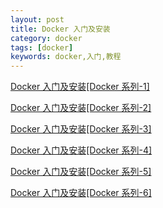```yaml
---
layout: post
title: Docker 入门及安装
category: docker
tags: [docker]
keywords: docker,入门,教程
---
```


 
[Docker 入门及安装[Docker 系列-1]](https://mp.weixin.qq.com/s?__biz=MzU3NzczMTAzMg==&mid=2247484198&idx=1&sn=0c14394167475fcb432e5e52e640e5f3&chksm=fd016391ca76ea877ddcce58ef266a8a22eaa8891083a71af01e2f36f00c22dd265df936098a&scene=21#wechat_redirect)

[Docker 入门及安装[Docker 系列-2]](https://mp.weixin.qq.com/s?__biz=MzU3NzczMTAzMg==&mid=2247484229&idx=1&sn=8693293c3ad09b97b7647804e8cbf692&chksm=fd0163f2ca76eae48b32389523671c26f1710350bd09ca943abbb94718604c2083e823383a34&scene=21#wechat_redirect)

[Docker 入门及安装[Docker 系列-3]](https://mp.weixin.qq.com/s?__biz=MzU3NzczMTAzMg==&mid=2247484315&idx=1&sn=5b4d4b0eeaf65f38594c1685662c3392&chksm=fd01632cca76ea3a28a673f2cf4d694a6b1ca2e5a701b9fcbeb474663d323734494e908eb525&scene=21#wechat_redirect)

[Docker 入门及安装[Docker 系列-4]](https://mp.weixin.qq.com/s?__biz=MzU3NzczMTAzMg==&mid=2247484352&idx=1&sn=41ba1177ad7e673cefcf88230c8b46c2&chksm=fd016377ca76ea618b5d7150f9e720c29e8097dd1299855a6bb06fc1c83bc17796f01755805d&scene=0&xtrack=1&key=c47853a08ff0b5dfc2b78462ae85c8fd65820a101ac753e1e24cf92f8c059d12dbf713b30ff47d41b6ea9f76376667d1fd3d9fb9aa32553f10cc7ec6cdd8ca8d3581091781ac30513aa0bddc027f8f76&ascene=1&uin=MjQ3NjU1NDEwMA%3D%3D&devicetype=Windows+7&version=62060833&lang=zh_CN&pass_ticket=ZHbI5Gq1IbI0UZrZCobIDb1g%2B94zykDL52YI3OnMXM%2BMy9qbgSpDAzo8FhH7XhEK)

[Docker 入门及安装[Docker 系列-5]](https://mp.weixin.qq.com/s?__biz=MzU3NzczMTAzMg==&mid=2247484413&idx=1&sn=e68030fce21da9527f4ea845a556b92f&chksm=fd01634aca76ea5c5b7b4f924ec3ae38d636cbecc71905ccf557366a8737989c70da92b3d585&scene=21#wechat_redirect)

[Docker 入门及安装[Docker 系列-6]](https://mp.weixin.qq.com/s?__biz=MzU3NzczMTAzMg==&mid=2247484440&idx=1&sn=045d0983c63d1fc58dddf3c6abb9cbd8&chksm=fd0164afca76edb99608a7813db5ec51fac7f31abb5920eb3131a388924076dff3b2793b49bc&scene=0&xtrack=1&key=45382ee80ea507809df966203ca3e3633735ec66c22fc74f5172fb2a99f18787cdd7eedff798f8616757f750034ace5dba3d041121156fe4a6ff0e059b142c05ae0f49463cec8397bfde12ac918cfb9d&ascene=1&uin=MjQ3NjU1NDEwMA%3D%3D&devicetype=Windows+7&version=62060834&lang=zh_CN&pass_ticket=bLJ0%2BT3abkuPdUC%2B8LDluDvg%2F%2FWeH1FzzoN%2FrZ%2F0XNRrL9dqQ4sJGPHZfsItVRPw)
